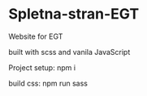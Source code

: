# Spletna-stran-EGT

Website for EGT

built with scss and vanila JavaScript

Project setup:
npm i

build css:
npm run sass

